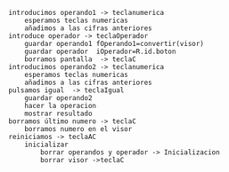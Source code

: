 	introducimos operando1 -> teclanumerica
		esperamos teclas numericas
		añadimos a las cifras anteriores
	introduce operador -> teclaOperador
		guardar operando1 fOperando1=convertir(visor)
		guardar operador  iOperador=R.id.boton
		borramos pantalla  -> teclaC
	introducimos operando2 -> teclanumerica
		esperamos teclas numericas
		añadimos a las cifras anteriores
	pulsamos igual  -> teclaIgual
		guardar operando2
		hacer la operacion
		mostrar resultado
	borramos último numero -> teclaC
		borramos numero en el visor
	reiniciamos -> teclaAC
		inicializar
			borrar operandos y operador -> Inicializacion
			borrar visor ->teclaC
